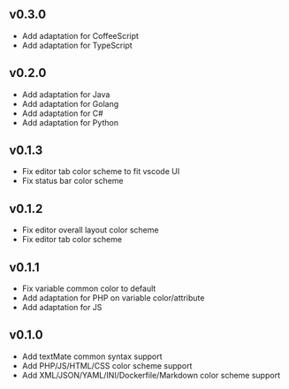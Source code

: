 ## v0.3.0
- Add adaptation for CoffeeScript
- Add adaptation for TypeScript

## v0.2.0
- Add adaptation for Java
- Add adaptation for Golang
- Add adaptation for C#
- Add adaptation for Python

## v0.1.3
- Fix editor tab color scheme to fit vscode UI
- Fix status bar color scheme

## v0.1.2
- Fix editor overall layout color scheme
- Fix editor tab color scheme

## v0.1.1
- Fix variable common color to default
- Add adaptation for PHP on variable color/attribute
- Add adaptation for JS

## v0.1.0
- Add textMate common syntax support
- Add PHP/JS/HTML/CSS color scheme support
- Add XML/JSON/YAML/INI/Dockerfile/Markdown color scheme support
